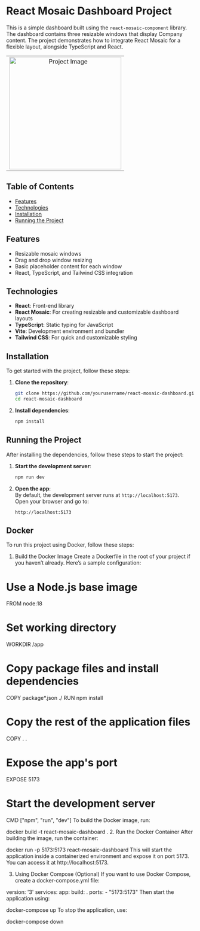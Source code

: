 # React Mosaic Dashboard Project

This is a simple dashboard built using the `react-mosaic-component` library. The dashboard contains three resizable windows that display Company content. The project demonstrates how to integrate React Mosaic for a flexible layout, alongside TypeScript and React.

  <table>
  <tr>
    <td align="center">
      <a href="https://www.linkedin.com/in/nataliya-kachor-522170271/" target="_blank">
        <img src="https://github.com/user-attachments/assets/8eda0535-40b6-42cf-80ec-e195d1a5af0b" alt="Project Image" style="width: 300px;">
      </a>
    </td>
  </tr>
</table>

## Table of Contents
- [Features](#features)
- [Technologies](#technologies)
- [Installation](#installation)
- [Running the Project](#running-the-project)

## Features
- Resizable mosaic windows
- Drag and drop window resizing
- Basic placeholder content for each window
- React, TypeScript, and Tailwind CSS integration

## Technologies
- **React**: Front-end library
- **React Mosaic**: For creating resizable and customizable dashboard layouts
- **TypeScript**: Static typing for JavaScript
- **Vite**: Development environment and bundler
- **Tailwind CSS**: For quick and customizable styling

## Installation

To get started with the project, follow these steps:

1. **Clone the repository**:
    ```bash
    git clone https://github.com/yourusername/react-mosaic-dashboard.git
    cd react-mosaic-dashboard
    ```

2. **Install dependencies**:
    ```bash
    npm install
    ```

## Running the Project

After installing the dependencies, follow these steps to start the project:

1. **Start the development server**:
    ```bash
    npm run dev
    ```

2. **Open the app**:  
   By default, the development server runs at `http://localhost:5173`.  
   Open your browser and go to:
    ```
    http://localhost:5173
    
    ```
    
## Docker

To run this project using Docker, follow these steps:

1. Build the Docker Image
Create a Dockerfile in the root of your project if you haven’t already. Here’s a sample configuration:

# Use a Node.js base image
FROM node:18

# Set working directory
WORKDIR /app

# Copy package files and install dependencies
COPY package*.json ./
RUN npm install

# Copy the rest of the application files
COPY . .

# Expose the app's port
EXPOSE 5173

# Start the development server
CMD ["npm", "run", "dev"]
To build the Docker image, run:

docker build -t react-mosaic-dashboard .
2. Run the Docker Container
After building the image, run the container:

docker run -p 5173:5173 react-mosaic-dashboard
This will start the application inside a containerized environment and expose it on port 5173. You can access it at http://localhost:5173.

3. Using Docker Compose (Optional)
If you want to use Docker Compose, create a docker-compose.yml file:

version: '3'
services:
  app:
    build: .
    ports:
      - "5173:5173"
Then start the application using:

docker-compose up
To stop the application, use:

docker-compose down


